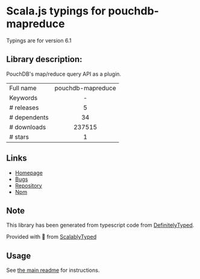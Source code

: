
# Scala.js typings for pouchdb-mapreduce

Typings are for version 6.1

## Library description:
PouchDB's map/reduce query API as a plugin.

|                    |                 |
| ------------------ | :-------------: |
| Full name          | pouchdb-mapreduce |
| Keywords           | - |
| # releases         | 5 |
| # dependents       | 34 |
| # downloads        | 237515 |
| # stars            | 1 |

## Links
- [Homepage](https://github.com/pouchdb/pouchdb#readme)
- [Bugs](https://github.com/pouchdb/pouchdb/issues)
- [Repository](https://github.com/pouchdb/pouchdb)
- [Npm](https://www.npmjs.com/package/pouchdb-mapreduce)
    


## Note
This library has been generated from typescript code from [DefinitelyTyped](https://definitelytyped.org).

Provided with :purple_heart: from [ScalablyTyped](https://github.com/oyvindberg/ScalablyTyped)

## Usage
See [the main readme](../../readme.md) for instructions.


